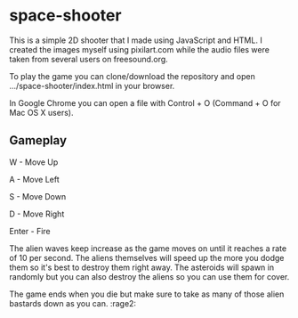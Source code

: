 # space-shooter

This is a simple 2D shooter that I made using JavaScript and HTML. I created the
images myself using pixilart.com while the audio files were taken from several
users on freesound.org.

To play the game you can clone/download the repository and open
.../space-shooter/index.html in your browser.

In Google Chrome you can open a file with Control + O (Command + O for Mac OS X
users).

## Gameplay

W - Move Up

A - Move Left

S - Move Down

D - Move Right

Enter - Fire

The alien waves keep increase as the game moves on until it reaches a rate of 10
per second. The aliens themselves will speed up the more you dodge them so it's
best to destroy them right away. The asteroids will spawn in randomly but you
can also destroy the aliens so you can use them for cover. 

The game ends when you die but make sure to take as many of those alien bastards
down as you can. :rage2:
